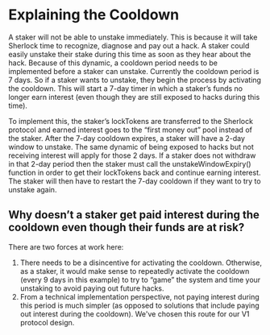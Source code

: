 # Explaining the Cooldown

A staker will not be able to unstake immediately. This is because it will take Sherlock time to recognize, diagnose and pay out a hack. A staker could easily unstake their stake during this time as soon as they hear about the hack. Because of this dynamic, a cooldown period needs to be implemented before a staker can unstake. Currently the cooldown period is 7 days. So if a staker wants to unstake, they begin the process by activating the cooldown. This will start a 7-day timer in which a staker’s funds no longer earn interest \(even though they are still exposed to hacks during this time\).

To implement this, the staker’s lockTokens are transferred to the Sherlock protocol and earned interest goes to the “first money out” pool instead of the staker. After the 7-day cooldown expires, a staker will have a 2-day window to unstake. The same dynamic of being exposed to hacks but not receiving interest will apply for those 2 days. If a staker does not withdraw in that 2-day period then the staker must call the unstakeWindowExpiry\(\) function in order to get their lockTokens back and continue earning interest. The staker will then have to restart the 7-day cooldown if they want to try to unstake again.

## Why doesn’t a staker get paid interest during the cooldown even though their funds are at risk?

There are two forces at work here:

1. There needs to be a disincentive for activating the cooldown. Otherwise, as a staker, it would make sense to repeatedly activate the cooldown \(every 9 days in this example\) to try to “game” the system and time your unstaking to avoid paying out future hacks.
2. From a technical implementation perspective, not paying interest during this period is much simpler \(as opposed to solutions that include paying out interest during the cooldown\). We've chosen this route for our V1 protocol design.
